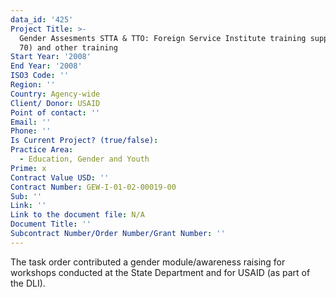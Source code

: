 ```yaml
---
data_id: '425'
Project Title: >-
  Gender Assesments STTA & TTO: Foreign Service Institute training support (TDY
  70) and other training
Start Year: '2008'
End Year: '2008'
ISO3 Code: ''
Region: ''
Country: Agency-wide
Client/ Donor: USAID
Point of contact: ''
Email: ''
Phone: ''
Is Current Project? (true/false): 
Practice Area:
  - Education, Gender and Youth
Prime: x
Contract Value USD: ''
Contract Number: GEW-I-01-02-00019-00
Sub: ''
Link: ''
Link to the document file: N/A
Document Title: ''
Subcontract Number/Order Number/Grant Number: ''
---
```


The task order contributed a gender module/awareness raising for workshops conducted at the State Department and for USAID (as part of the DLI).